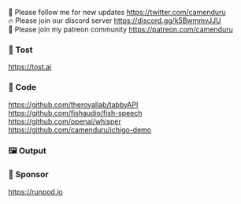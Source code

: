🐣 Please follow me for new updates https://twitter.com/camenduru <br />
🔥 Please join our discord server https://discord.gg/k5BwmmvJJU <br />
🥳 Please join my patreon community https://patreon.com/camenduru <br />

###  🥪 Tost
https://tost.ai

### 🧬 Code
https://github.com/theroyallab/tabbyAPI <br />
https://github.com/fishaudio/fish-speech <br />
https://github.com/openai/whisper <br />
https://github.com/camenduru/ichigo-demo <br />

### 🖼 Output


### 🏢 Sponsor
https://runpod.io
